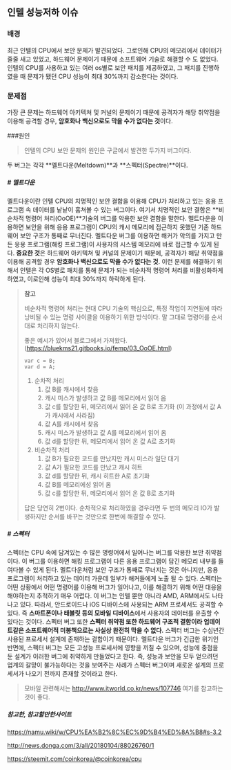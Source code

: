 ## 인텔 성능저하 이슈

### 배경

최근 인텔의 CPU에서 보안 문제가 발견되었다. 그로인해 CPU의 메모리에서 데이터가 줄줄 새고 있었고, 하드웨어 문제이기 때문에 소프트웨어 기술로 해결할 수 도 없었다. 인텔의 CPU를 사용하고 있는 여러 os별로 보안 패치를 제공하였고, 그 패치를 진행하였을 때 문제가 됐던 CPU 성능이 최대 30%까지 감소한다는 것이다.

### 문제점

가장 큰 문제는 하드웨어 아키텍쳐 및 커널의 문제이기 때문에 공격자가 해당 취약점을 이용해 공격할 경우, **암호화나 백신으로도 막을 수가 없다는 것**이다.



###원인

> 인텔의 CPU 보안 문제의 원인은 구글에서 발견한 두가지 버그이다.

두 버그는 각각 **멜트다운(Meltdown)**과 **스펙터(Spectre)**이다.



##### # 멜트다운

  멜트다운이란 인텔 CPU의 치명적인 보안 결함을 이용해 CPU가 처리하고 있는 응용 프로그램 속 데이터를 낱낱이 훔쳐볼 수 있는 버그이다. 여기서 치명적인 보안 결함은 **비순차적 명령어 처리(OoOE)**기술의 버그를 악용한 보안 결함을 말한다. 멜트다운을 이용하면 보안을 위해 응용 프로그램이 CPU의 캐시 메모리에 접근하지 못했던 기존 하드웨어 보안 구조가 통째로 무너진다. 멜트다운 버그를 이용하면 해커가 악의를 가지고 만든 응용 프로그램(해킹 프로그램)이 사용자의 시스템 메모리에 바로 접근할 수 있게 된다. **중요한 것**은 하드웨어 아키텍쳐 및 커널의 문제이기 때문에, 공격자가 해당 취약점을 이용해 공격할 경우 **암호화나 백신으로도 막을 수가 없다는 것**. 이런 문제를 해결하기 위해서 인텔은 각 OS별로 패치를 통해 문제가 되는 비순차적 명령어 처리를 비활성화하게 하였고, 이로인해 성능이 최대 30%까지 하락하게 된다.



> **참고**
>
> 비순차적 명령어 처리는 현대 CPU 기술의 핵심으로, 특정 작업이 지연됨에 따라 낭비될 수 있는 명렁 사이클을 이용하기 위한 방식이다. 말 그대로 명령어를 순서대로 처리하지 않는다.
>
>  좋은 예시가 있어서 블로그에서 가져왔다. (https://bluekms21.gitbooks.io/femp/03_OoOE.html)
>
> ```{.javascript}
> var c = B;
> var d = A;
> ```
>
> 1. 순차적 처리
>    1. 값 B를 캐시에서 찾음
>    2. 캐시 미스가 발생하고 값 B를 메모리에서 읽어 옴
>    3. 값 c를 할당한 뒤, 메모리에서 읽어 온 값 B로 초기화 (이 과정에서 값 A가 캐시에서 사라짐)
>    4. 값 A를 캐시에서 찾음
>    5. 캐시 미스가 발생하고 값 A를 메모리에서 읽어 옴
>    6. 값 d를 할당한 뒤, 메모리에서 읽어 온 값 A로 초기화
> 2. 비순차적 처리
>    1. 값 B가 필요한 코드를 만났지만 캐시 미스라 일단 대기
>    2. 값 A가 필요한 코드를 만났고 캐시 히트
>    3. 값 d를 할당한 뒤, 캐시 히트한 A로 초기화
>    4. 값 B를 메모리에성 읽어 옴
>    5. 값 c를 할당한 뒤, 메모리에서 읽어 온 값 B로 초기화
>
> 답은 당연히 2번이다. 순차적으로 처리하였을 경우라면 두 번의 메모리 IO가 발생하지만 순서를 바꾸는 것만으로 한번에 해결할 수 있다.



##### # 스펙터

  스펙터는 CPU 속에 담겨있는 수 많은 명령어에서 일어나는 버그를 악용한 보안 취약점이다. 이 버그를 이용하면 해킹 프로그램이 다른 응용 프로그램이 담긴 메모리 내부를 들여다볼 수 있게 된다. 멜트다운처럼 보안 구조가 통째로 무너지는 것은 아니지만, 응용 프로그램이 처리하고 있는 데이터 가운데 일부가 해커들에게 노출 될 수 있다. 스펙터는 어떤 상황에서 어떤 명령어를 이용해 버그가 일어나고, 이를 해결하기 위해 어떤 대응을 해야하는지 추적하기 매우 어렵다. 이 버그는  인텔 뿐만 아니라 AMD, ARM에서도 나타나고 있다. 따라서, 안드로이드나 iOS 디바이스에 사용되는 ARM 프로세서도 공격할 수 있다. 즉 **스마트폰이나 태블릿 등의 모바일 디바이스**에서 사용자의 데이터를 유출할 수 있다는 것이다. 스펙터 버그 또한 **스펙터 취약점 또한 하드웨어 구조적 결함이라 업데이트같은 소프트웨어적 미봉책으로는 사실상 완전히 막을 수 없다.** 스펙터 버그는 수십년간 사용된 프로세서 설계에 존재하는 결함이기 때문이다. 멜트다운 버그가 긴급한 위기인 반면에, 스펙터 버그는 모든 고성능 프로세서에 영향을 끼칠 수 있으며, 성능에 중점을 둔 설계가 이러한 버그에 취약하게 만들었다고 한다. 즉, 성능과 보안을 모두 얻으려던 업계의 갈망이 불가능하다는 것을 보여주는 사례가 스펙터 버그이며 새로운 설계의 프로세서가 나오기 전까지 존재할 것이라고 한다.



> 모바일 관련해서는 http://www.itworld.co.kr/news/107746 여기를 참고하는 것이 좋다.



##### 참고한, 참고할만한사이트

https://namu.wiki/w/CPU%EA%B2%8C%EC%9D%B4%ED%8A%B8#s-3.2

http://news.donga.com/3/all/20180104/88026760/1

https://steemit.com/coinkorea/@coinkorea/cpu